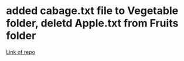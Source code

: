 
# added cabage.txt file to Vegetable folder, deletd Apple.txt from Fruits folder
 [Link of repo]( https://github.com/swarnsingh995/Food/ )
